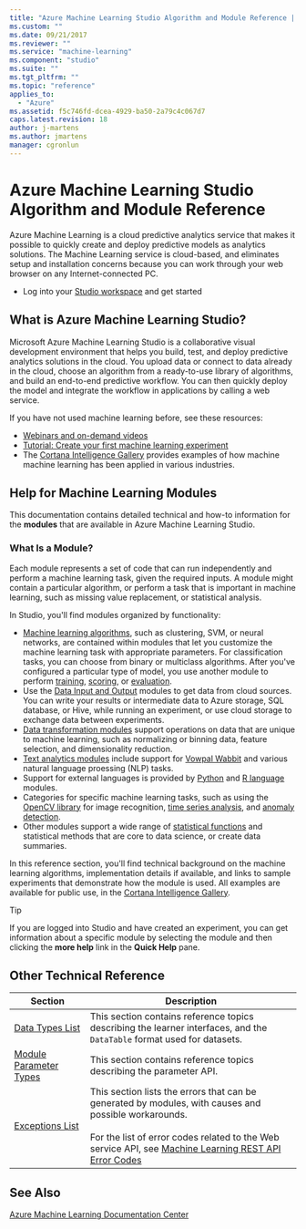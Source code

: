 ```yaml
---
title: "Azure Machine Learning Studio Algorithm and Module Reference | Microsoft Docs"
ms.custom: ""
ms.date: 09/21/2017
ms.reviewer: ""
ms.service: "machine-learning"
ms.component: "studio"
ms.suite: ""
ms.tgt_pltfrm: ""
ms.topic: "reference"
applies_to: 
  - "Azure"
ms.assetid: f5c746fd-dcea-4929-ba50-2a79c4c067d7
caps.latest.revision: 18
author: j-martens
ms.author: jmartens
manager: cgronlun
---
```

# Azure Machine Learning Studio Algorithm and Module Reference
Azure Machine Learning is a cloud predictive analytics service that makes it possible to quickly create and deploy predictive models as analytics solutions. The Machine Learning service is cloud-based, and eliminates setup and installation concerns because you can work through your web browser on any Internet-connected PC.

+ Log into your [Studio workspace](https://studio.azureml.net/Home) and get started
  
## What is Azure Machine Learning Studio?

Microsoft Azure Machine Learning Studio is a collaborative visual development environment that helps you build, test, and deploy predictive analytics solutions in the cloud.  You upload data or connect to data already in the cloud, choose an algorithm from a ready-to-use library of algorithms, and build an end-to-end predictive workflow. You can then quickly deploy the model and integrate the workflow in applications by calling a web service.

If you have not used machine learning before, see these resources:
+ [Webinars and on-demand videos](https://gallery.cortanaintelligence.com/learnings)
+ [Tutorial: Create your first machine learning experiment](https://docs.microsoft.com/azure/machine-learning/machine-learning-create-experiment)
+ The [Cortana Intelligence Gallery](https://gallery.cortanaintelligence.com/) provides examples of how machine machine learning has been applied in various industries.
  
## Help for Machine Learning Modules  

This documentation contains detailed technical and how-to information for the **modules** that are available in Azure Machine Learning Studio. 

### What Is a Module?

Each module represents a set of code that can run independently and perform a machine learning task, given the required inputs. A module might contain a particular algorithm, or perform a task that is important in machine learning, such as missing value replacement, or statistical analysis. 
 
In Studio, you'll find modules organized by functionality:
 
 + [Machine learning algorithms](machine-learning-modules.md), such as clustering, SVM, or neural networks, are contained within modules that let you customize the machine learning task with appropriate parameters. For classification tasks, you can choose from binary or multiclass algorithms. After you've configured a particular type of model, you use another module to perform [training](machine-learning-train.md), [scoring](machine-learning-score.md), or [evaluation](machine-learning-evaluate.md). 
 + Use the [Data Input and Output](data-input-and-output.md) modules to get data from cloud sources. You can write your results or intermediate data to Azure storage, SQL database, or Hive, while running an experiment, or use cloud storage to exchange data between experiments.  
 + [Data transformation modules](data-transformation.md) support operations on data that are unique to machine learning, such as normalizing or binning data, feature selection, and dimensionality reduction.
 + [Text analytics modules](text-analytics.md) include support for [Vowpal Wabbit](train-vowpal-wabbit-version-8-model.md) and various natural language proessing (NLP) tasks.
 + Support for external languages is provided by [Python](python-language-modules.md) and [R language](r-language-modules.md) modules. 
 + Categories for specific machine learning tasks, such as using the [OpenCV library](opencv-library-modules.md) for image recognition, [time series analysis](time-series.md), and [anomaly detection](anomaly-detection.md).
+ Other modules support a wide range of [statistical functions](statistical-functions.md) and statistical methods that are core to data science, or create data summaries. 
  
In this reference section, you'll find technical background on the machine learning algorithms,  implementation details if available, and links to sample experiments that demonstrate how the module is used. All examples are available for public use, in the [Cortana Intelligence Gallery](https://gallery.cortanaintelligence.com).  

 > [!TIP]
 > If you are logged into Studio and have created an experiment, you can get information about a specific module by selecting the module and then clicking the **more help** link in the **Quick Help** pane.  
 

## Other Technical Reference

|Section|Description|  
|-------------|-----------------|  
|[Data Types List](machine-learning-module-data-types.md#types)|This section contains reference topics describing the learner interfaces, and  the `DataTable` format used for datasets.|  
|[Module Parameter Types](machine-learning-module-parameter-types.md)|This section contains reference topics describing the parameter API.|  
|[Exceptions List](machine-learning-module-error-codes.md#errors)|This section lists the errors that can be generated by modules, with causes and possible workarounds.<br /><br /> For the list of error codes related to the Web service API, see [Machine Learning REST API Error Codes](http://msdn.microsoft.com/library/0eccb2eb-27a1-407e-88a9-2092dba847e0)|  

    
## See Also  
 [Azure Machine Learning Documentation Center](http://azure.microsoft.com/documentation/services/machine-learning/)